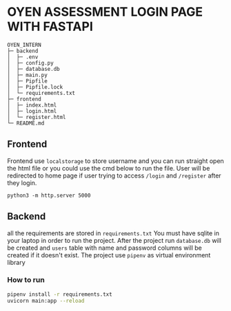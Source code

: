 # OYEN ASSESSMENT LOGIN PAGE WITH FASTAPI


```
OYEN_INTERN
├─ backend
│  ├─ .env
│  ├─ config.py
│  ├─ database.db
│  ├─ main.py
│  ├─ Pipfile
│  ├─ Pipfile.lock
│  └─ requirements.txt
├─ frontend
│  ├─ index.html
│  ├─ login.html
│  └─ register.html
└─ README.md

```

## Frontend
Frontend use `localstorage` to store username and you can run straight open the html file or you could use the cmd below to run the file. User will be redirected to home page if user trying to access `/login` and `/register` after they login.
```
python3 -m http.server 5000
```

## Backend
all the requirements are stored in `requirements.txt`
You must have sqlite in your laptop in order to run the project. After the project run `database.db` will be created and `users` table with name and password columns will be created if it doesn't exist.
The project use `pipenv` as virtual environment library
### How to run
```bash
pipenv install -r requirements.txt
uvicorn main:app --reload
```

